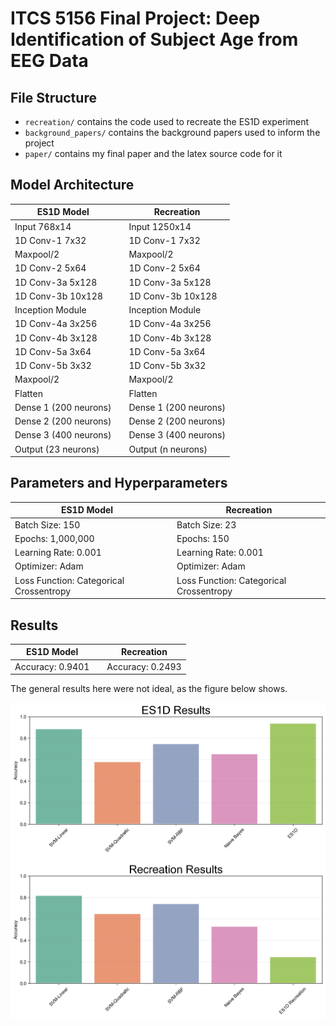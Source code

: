 # ITCS 5156 Final Project: Deep Identification of Subject Age from EEG Data

## File Structure

- `recreation/` contains the code used to recreate the ES1D experiment
- `background_papers/` contains the background papers used to inform the project
- `paper/` contains my final paper and the latex source code for it

## Model Architecture

| ES1D Model | | Recreation|
| --- | --- | --- |
| Input 768x14 | | Input 1250x14 |
| 1D Conv-1 7x32 | | 1D Conv-1 7x32 |
| Maxpool/2 | | Maxpool/2 |
| 1D Conv-2 5x64 | | 1D Conv-2 5x64 |
| 1D Conv-3a 5x128 | | 1D Conv-3a 5x128 |
| 1D Conv-3b 10x128 | | 1D Conv-3b 10x128 |
| Inception Module | | Inception Module |
| 1D Conv-4a 3x256 | | 1D Conv-4a 3x256 |
| 1D Conv-4b 3x128 | | 1D Conv-4b 3x128 |
| 1D Conv-5a 3x64 | | 1D Conv-5a 3x64 |
| 1D Conv-5b 3x32 | | 1D Conv-5b 3x32 |
| Maxpool/2 | | Maxpool/2 |
| Flatten | | Flatten |
| Dense 1 (200 neurons) | | Dense 1 (200 neurons) |
| Dense 2 (200 neurons) | | Dense 2 (200 neurons) |
| Dense 3 (400 neurons) | | Dense 3 (400 neurons) |
| Output (23 neurons) | | Output (n neurons) |

## Parameters and Hyperparameters

| ES1D Model | | Recreation|
| --- | --- | --- |
| Batch Size: 150 | | Batch Size: 23 |
| Epochs: 1,000,000 | | Epochs: 150 |
| Learning Rate: 0.001 | | Learning Rate: 0.001 |
| Optimizer: Adam | | Optimizer: Adam |
| Loss Function: Categorical Crossentropy | | Loss Function: Categorical Crossentropy |

## Results

| ES1D Model | | Recreation|
| --- | --- | --- |
| Accuracy: 0.9401 | | Accuracy: 0.2493 |

The general results here were not ideal, as the figure below shows.

![Figure 1. Results](recreation/results.png)
